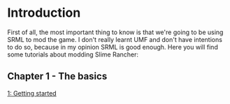 # Introduction

First of all, the most important thing to know is that we're going to be using SRML to mod the game. I don't really learnt UMF and don't have intentions to do so, because in my opinion SRML is good enough. Here you will find some tutorials about modding Slime Rancher:

## Chapter 1 - The basics
[1: Getting started](https://frostdracony.github.io/SlimeRancher/tutorials/getting_started/)